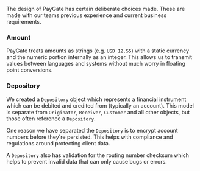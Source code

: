 The design of PayGate has certain deliberate choices made. These are made with our teams previous experience and current business requirements.

### Amount

PayGate treats amounts as strings (e.g. `USD 12.55`) with a static currency and the numeric portion internally as an integer. This allows us to transmit values between languages and systems without much worry in floating point conversions.

### Depository

We created a `Depository` object which represents a financial instrument which can be debited and credited from (typically an account). This model is separate from `Originator`, `Receiver`, `Customer` and all other objects, but those often reference a `Depository`.

One reason we have separated the `Depository` is to encrypt account numbers before they're persisted. This helps with compliance and regulations around protecting client data.

A `Depository` also has validation for the routing number checksum which helps to prevent invalid data that can only cause bugs or errors.
